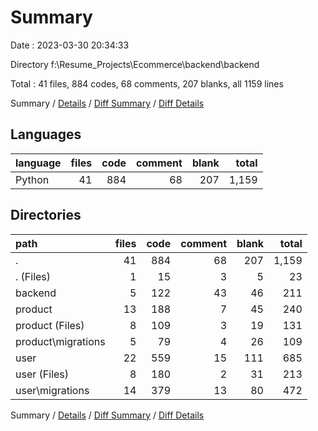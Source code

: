 # Summary

Date : 2023-03-30 20:34:33

Directory f:\\Resume_Projects\\Ecommerce\\backend\\backend

Total : 41 files,  884 codes, 68 comments, 207 blanks, all 1159 lines

Summary / [Details](details.md) / [Diff Summary](diff.md) / [Diff Details](diff-details.md)

## Languages
| language | files | code | comment | blank | total |
| :--- | ---: | ---: | ---: | ---: | ---: |
| Python | 41 | 884 | 68 | 207 | 1,159 |

## Directories
| path | files | code | comment | blank | total |
| :--- | ---: | ---: | ---: | ---: | ---: |
| . | 41 | 884 | 68 | 207 | 1,159 |
| . (Files) | 1 | 15 | 3 | 5 | 23 |
| backend | 5 | 122 | 43 | 46 | 211 |
| product | 13 | 188 | 7 | 45 | 240 |
| product (Files) | 8 | 109 | 3 | 19 | 131 |
| product\\migrations | 5 | 79 | 4 | 26 | 109 |
| user | 22 | 559 | 15 | 111 | 685 |
| user (Files) | 8 | 180 | 2 | 31 | 213 |
| user\\migrations | 14 | 379 | 13 | 80 | 472 |

Summary / [Details](details.md) / [Diff Summary](diff.md) / [Diff Details](diff-details.md)